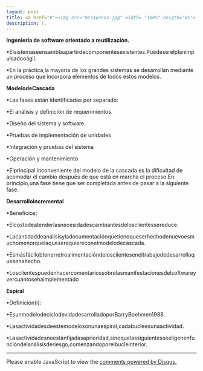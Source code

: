 ```yaml
---
layout: post
title: <a href="#"><img src="Desayunos.jpg" width= "100%" heigth="0%">
description: !.
---
```


**Ingeniería de software orientado a reutilización.**

•Elsistemaseensamblaapartirdecomponentesexistentes.Puedeserelplanimpulsadooágil.

•En la práctica,la mayoría de los grandes sistemas se desarrollan mediante un proceso que incorpora elementos de todos estos modelos.

**ModelodeCascada**

•Las fases están identificadas por separado:

•El análisis y definición de requerimientos

•Diseño del sistema y software.

•Pruebas de implementación de unidades

•Integración y pruebas del sistema

•Operación y mantenimiento

•Elprincipal inconveniente del modelo de la cascada es la dificultad de acomodar el cambio después de que está en marcha el proceso.En principio,una fase tiene que ser completada antes de pasar a la siguiente
fase.


**Desarrolloincremental**

•Beneficios:

•Elcostodeatenderlasnecesidadescambiantesdelosclientessereduce.

•Lacantidaddeanálisisyladocumentaciónquetienequeserhechodenuevoesmuchomenorquelaqueserequiereconelmodelodecascada.

•Esmásfácilobtenerretroalimentacióndelosclienteseneltrabajodedesarrolloquesehahecho.

•Losclientespuedenhacercomentariossobrelasmanifestacionesdelsoftwareyvercuántosehaimplementado


**Espiral**

•Definición(i):

•EsunmodelodeciclodevidadesarrolladoporBarryBoehmen1988.

•Lasactividadesdeestemodelosonunaespiral,cadabucleesunaactividad.

•Lasactividadesnoestánfijadasaprioridad,sinoquelassiguientesseeligenenfuncióndelanálisisderiesgo,comenzandoporelbucleinterior.


---
<div id="disqus_thread"></div>
<script>

/**
*  RECOMMENDED CONFIGURATION VARIABLES: EDIT AND UNCOMMENT THE SECTION BELOW TO INSERT DYNAMIC VALUES FROM YOUR PLATFORM OR CMS.
*  LEARN WHY DEFINING THESE VARIABLES IS IMPORTANT: https://disqus.com/admin/universalcode/#configuration-variables*/
/*
var disqus_config = function () {
this.page.url = PAGE_URL;  // Replace PAGE_URL with your page's canonical URL variable
this.page.identifier = PAGE_IDENTIFIER; // Replace PAGE_IDENTIFIER with your page's unique identifier variable
};
*/
(function() { // DON'T EDIT BELOW THIS LINE
var d = document, s = d.createElement('script');
s.src = 'https://introduccion.disqus.com/embed.js';
s.setAttribute('data-timestamp', +new Date());
(d.head || d.body).appendChild(s);
})();
</script>
<noscript>Please enable JavaScript to view the <a href="https://disqus.com/?ref_noscript">comments powered by Disqus.</a></noscript>
                            
